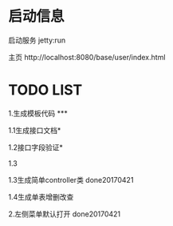 # 启动信息
启动服务     jetty:run

主页        http://localhost:8080/base/user/index.html

# TODO LIST
1.生成模板代码 ***

1.1生成接口文档*

1.2接口字段验证*

1.3

1.3生成简单controller类 done20170421

1.4生成单表增删改查

2.左侧菜单默认打开 done20170421



